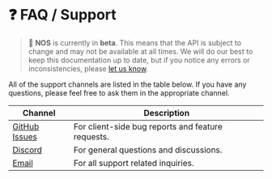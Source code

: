 # ❓ FAQ / Support

> 🧪 **NOS** is currently in **beta**. This means that the API is subject to change and may not be available at all times. We will do our best to keep this documentation up to date, but if you notice any errors or inconsistencies, please [let us know](mailto:support@autonomi.ai).


All of the support channels are listed in the table below. If you have any questions, please feel free to ask them in the appropriate channel.

Channel |  Description
---|---
[GitHub Issues](https://github.com/autonomi-ai/nos/issues) |  For client-side bug reports and feature requests.
[Discord](https://discord.gg/QAGgvTuvgg) |  For general questions and discussions.
[Email](mailto:support@autonomi.ai) |  For all support related inquiries.
